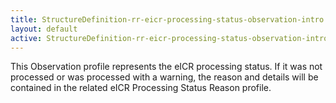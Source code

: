 ```yaml
---
title: StructureDefinition-rr-eicr-processing-status-observation-intro
layout: default
active: StructureDefinition-rr-eicr-processing-status-observation-intro
---
```


This Observation profile represents the  eICR processing status. If it was not processed or was processed with a warning, the reason and details will be contained in the related eICR Processing Status Reason profile.